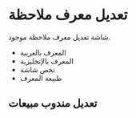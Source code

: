 # تعديل معرف ملاحظة
شاشة تعديل معرف ملاحظة موجود.
- المعرف بالعربية 
- المعرف بالإنجليزية 
- تخص شاشة 
- طبيعة المعرف 
## تعديل مندوب مبيعات
